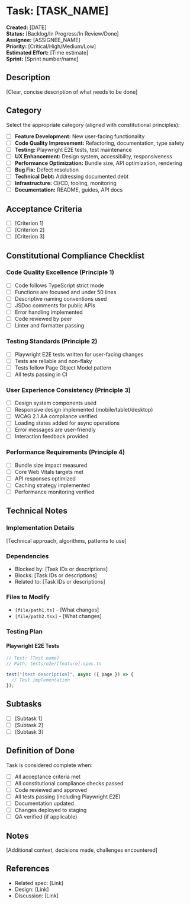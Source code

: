 # Task: [TASK_NAME]

**Created:** [DATE]  
**Status:** [Backlog/In Progress/In Review/Done]  
**Assignee:** [ASSIGNEE_NAME]  
**Priority:** [Critical/High/Medium/Low]  
**Estimated Effort:** [Time estimate]  
**Sprint:** [Sprint number/name]

## Description

[Clear, concise description of what needs to be done]

## Category

Select the appropriate category (aligned with constitutional principles):

- [ ] **Feature Development:** New user-facing functionality
- [ ] **Code Quality Improvement:** Refactoring, documentation, type safety
- [ ] **Testing:** Playwright E2E tests, test maintenance
- [ ] **UX Enhancement:** Design system, accessibility, responsiveness
- [ ] **Performance Optimization:** Bundle size, API optimization, rendering
- [ ] **Bug Fix:** Defect resolution
- [ ] **Technical Debt:** Addressing documented debt
- [ ] **Infrastructure:** CI/CD, tooling, monitoring
- [ ] **Documentation:** README, guides, API docs

## Acceptance Criteria

- [ ] [Criterion 1]
- [ ] [Criterion 2]
- [ ] [Criterion 3]

## Constitutional Compliance Checklist

### Code Quality Excellence (Principle 1)

- [ ] Code follows TypeScript strict mode
- [ ] Functions are focused and under 50 lines
- [ ] Descriptive naming conventions used
- [ ] JSDoc comments for public APIs
- [ ] Error handling implemented
- [ ] Code reviewed by peer
- [ ] Linter and formatter passing

### Testing Standards (Principle 2)

- [ ] Playwright E2E tests written for user-facing changes
- [ ] Tests are reliable and non-flaky
- [ ] Tests follow Page Object Model pattern
- [ ] All tests passing in CI

### User Experience Consistency (Principle 3)

- [ ] Design system components used
- [ ] Responsive design implemented (mobile/tablet/desktop)
- [ ] WCAG 2.1 AA compliance verified
- [ ] Loading states added for async operations
- [ ] Error messages are user-friendly
- [ ] Interaction feedback provided

### Performance Requirements (Principle 4)

- [ ] Bundle size impact measured
- [ ] Core Web Vitals targets met
- [ ] API responses optimized
- [ ] Caching strategy implemented
- [ ] Performance monitoring verified

## Technical Notes

### Implementation Details

[Technical approach, algorithms, patterns to use]

### Dependencies

- Blocked by: [Task IDs or descriptions]
- Blocks: [Task IDs or descriptions]
- Related to: [Task IDs or descriptions]

### Files to Modify

- `[file/path1.ts]` - [What changes]
- `[file/path2.tsx]` - [What changes]

### Testing Plan

#### Playwright E2E Tests

```typescript
// Test: [Test name]
// Path: tests/e2e/[feature].spec.ts

test("[test description]", async ({ page }) => {
  // Test implementation
});
```

## Subtasks

- [ ] [Subtask 1]
- [ ] [Subtask 2]
- [ ] [Subtask 3]

## Definition of Done

Task is considered complete when:

- [ ] All acceptance criteria met
- [ ] All constitutional compliance checks passed
- [ ] Code reviewed and approved
- [ ] All tests passing (including Playwright E2E)
- [ ] Documentation updated
- [ ] Changes deployed to staging
- [ ] QA verified (if applicable)

## Notes

[Additional context, decisions made, challenges encountered]

## References

- Related spec: [Link]
- Design: [Link]
- Discussion: [Link]
